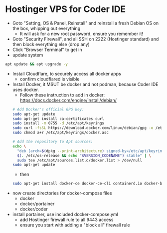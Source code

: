 # Hostinger VPS for Coder IDE

- Goto "Setting, OS & Panel, Reinstall" and reinstall a fresh Debian OS on the box, whipping out everything
  - It will ask for a new root password, ensure you remember it!
- Goto "Security Firewall", and all SSH on 2222 (Hostinger standard) and then block everything else (drop any)
- Click "Browser Terminal" to get in
- update system
```bash
apt update && apt upgrade -y
```
- Install Cloudflare, to securely access all docker apps
  - confirm cloudflared is visible 
- Install Docker, it MSUT be docker and not podman, because Coder IDE uses docker.
  - Follow these instruction to add in docker: https://docs.docker.com/engine/install/debian/
  ```bash
  # Add Docker's official GPG key:
  sudo apt-get update
  sudo apt-get install ca-certificates curl
  sudo install -m 0755 -d /etc/apt/keyrings
  sudo curl -fsSL https://download.docker.com/linux/debian/gpg -o /etc/apt/keyrings/docker.asc
  sudo chmod a+r /etc/apt/keyrings/docker.asc
  
  # Add the repository to Apt sources:
  echo \
    "deb [arch=$(dpkg --print-architecture) signed-by=/etc/apt/keyrings/docker.asc] https://download.docker.com/linux/debian \
    $(. /etc/os-release && echo "$VERSION_CODENAME") stable" | \
    sudo tee /etc/apt/sources.list.d/docker.list > /dev/null
  sudo apt-get update
  ```
  - then
  ```bash
  sudo apt-get install docker-ce docker-ce-cli containerd.io docker-buildx-plugin docker-compose-plugin
  ```
- now create directories for docker-compose files
  -  docker
  -  docker/portainer
  -  docker/coder
- install portainer, use included docker-compose.yml
  - add Hostinger firewall rule to all 9443 access
  - ensure you start with adding a "block all" firewall rule 

   
